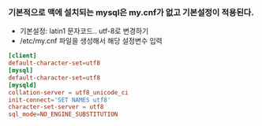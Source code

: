 ### 기본적으로 맥에 설치되는 mysql은 my.cnf가 없고 기본설정이 적용된다.
- 기본설정: latin1 문자코드.. utf-8로 변경하기
- /etc/my.cnf 파일을 생성해서 해당 설정변수 입력
```my.cnf
[client]
default-character-set=utf8
[mysql]
default-character-set=utf8
[mysqld]
collation-server = utf8_unicode_ci
init-connect='SET NAMES utf8'
character-set-server = utf8
sql_mode=NO_ENGINE_SUBSTITUTION
```
